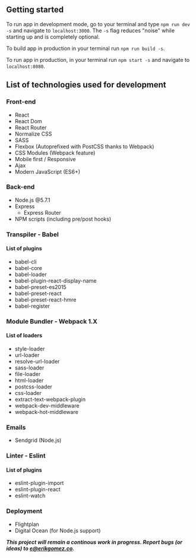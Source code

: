 ## Getting started 

To run app in development mode, go to your terminal and type `npm run dev -s` and navigate to `localhost:3000`. 
The `-s` flag reduces "noise" while starting up and is completely optional. 

To build app in production in your terminal run `npm run build -s`.

To run app in production, in your terminal run `npm start -s` and navigate to `localhost:8080`.

## List of technologies used for development

### Front-end
- React
- React Dom
- React Router
- Normalize CSS
- SASS
- Flexbox (Autoprefixed with PostCSS thanks to Webpack)
- CSS Modules (Webpack feature)
- Mobile first / Responsive
- Ajax
- Modern JavaScript (ES6+)

### Back-end
- Node.js @5.7.1
- Express
	- Express Router
- NPM scripts (including pre/post hooks)

### Transpiler - **Babel**

#### List of plugins
- babel-cli
- babel-core
- babel-loader
- babel-plugin-react-display-name
- babel-preset-es2015
- babel-preset-react
- babel-preset-react-hmre
- babel-register

### Module Bundler - **Webpack 1.X**

#### List of loaders
- style-loader
- url-loader
- resolve-url-loader
- sass-loader
- file-loader
- html-loader
- postcss-loader
- css-loader
- extract-text-webpack-plugin
- webpack-dev-middleware
- webpack-hot-middleware

### Emails
- Sendgrid (Node.js)

### Linter - **Eslint**

#### List of plugins
- eslint-plugin-import
- eslint-plugin-react
- eslint-watch

### Deployment
- Flightplan
- Digital Ocean (for Node.js support)

***This project will remain a continous work in progress. Report bugs (or ideas) to e@erikgomez.co.***
